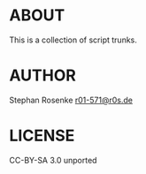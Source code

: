 # ABOUT

This is a collection of script trunks.

# AUTHOR

Stephan Rosenke <r01-571@r0s.de>

# LICENSE

CC-BY-SA 3.0 unported

